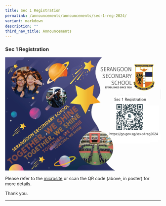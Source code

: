 ```yaml
---
title: Sec 1 Registration
permalink: /announcements/announcements/sec-1-reg-2024/
variant: markdown
description: ""
third_nav_title: Announcements
---
```

### Sec 1 Registration

![](/images/Announcements/Sec_1_Registration_2024.jpg)

Please refer to the [microsite](https://go.gov.sg/sss-s1reg2024)  or scan the QR code (above, in poster) for more details.

Thank you.

<hr>